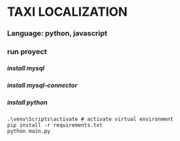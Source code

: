 # TAXI LOCALIZATION

### Language: python, javascript

### run proyect

##### install mysql
[mysql]: https://dev.mysql.com/downloads/mysql/

##### install mysql-connector
[mysql-connector]: https://dev.mysql.com/downloads/connector/python/

##### install python
[python]: https://www.python.org/downloads/

```
.\venv\Scripts\activate # activate virtual environment
pip install -r requirements.txt
python main.py
```
